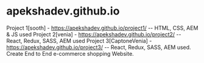 # apekshadev.github.io
Project 1[sooth] - https://apekshadev.github.io/project1/ -- HTML, CSS, AEM & JS used
Project 2[venia] - https://apekshadev.github.io/project2/ -- React, Redux, SASS, AEM used 
Project 3[CaptoneVenia] - https://apekshadev.github.io/project3/ -- React, Redux, SASS, AEM used. Create End to End e-commerce shopping Website.
